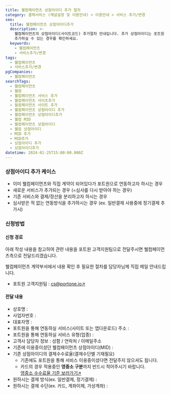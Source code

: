 ```yaml
---
title: 웰컴페이먼츠 상점아이디 추가 절차
category: 결제서비스 (채널설정 및 이용안내) > 이용안내 > 서비스 추가/변경
seo:
  title: 웰컴페이먼츠 상점아이디추가
  description: >-
    웰컴페이먼츠의 상점아이디(사이트코드) 추가절차 안내입니다. 추가 상점아이디는 포트원 호스팅사를 기준으로 수수료가 적용되며, 상점아이디를
    추가하실 수 있는 경우를 확인하세요.
  keywords:
    - 웰컴페이먼츠
    - 서비스추가/변경
tags:
  - 웰컴페이먼츠
  - 서비스추가/변경
pgCompanies:
  - 웰컴페이먼츠
searchTags:
  - 웰컴페이먼츠
  - 웰컴
  - 웰컴페이먼츠 서비스 추가
  - 웰컴페이먼츠 사이츠추가
  - 월컴페이먼츠 사이트 추가
  - 웰컴페이먼츠 상점아이디 추가
  - 웰컴페이먼츠 상점아이디추가
  - 웰컴 MID
  - 웰컴페이먼츠 상점아이디
  - 웰컴 상점아이디
  - MID 추가
  - MID추가
  - 상점아이디 추가
  - 상점아이디추가
datetime: 2024-01-25T15:00:00.000Z
---
```


<Callout content="웰컴페이먼츠 상점아이디 추가 절차를 안내해드립니다. 추가되는 상점아이디는 포트원 호스팅사를 기준으로 수수료가 적용되는 점 참고해주세요." />

<Callout title="포트원 기준 결제대행사 수수료 보러가기↗" />

### **상점아이디 추가 케이스**

<Callout content="포트원 정책에 의하여 기존에 포트원을 통하지 않고 계약된 상점아이디는 포트원 서비스 사용이 불가합니다. 새로운 포트원용 상점아이디를 추가 발급 받으신 후 이용해주시기 바랍니다." title="참고사항" icon="💡" />

- 이미 웰컴페이먼츠와 직접 계약이 되어있다가 포트원으로 연동하고자 하시는 경우
- 새로운 서비스가 추가되는 경우 (=심사를 다시 받아야 하는 경우)
- 기존 서비스와 결제/정산을 분리하고자 하시는 경우
- 심사받은 적 없는 연동방식을 추가하시는 경우 (ex. 일반결제 사용중에 정기결제 추가시)

### **신청방법**

#### **신청 경로**

아래 작성 내용을 참고하여 관련 내용을 포트원 고객지원팀으로 전달주시면 웰컴페이먼츠측으로 전달드리겠습니다.

웰컴페이먼츠 계약부서에서 내용 확인 후 필요한 절차를 담당자님께 직접 메일 안내드립니다.

- 포트원 고객지원팀 : [cs@portone.io↗](mailto:cs@portone.io)

#### **전달 내용**

- 상호명 :
- 사업자번호 :
- 대표자명 :
- 포트원을 통해 연동하실 서비스(사이트 또는 앱다운로드) 주소 :
- 포트원을 통해 연동하실 서비스 유형(업종) :
- 고객사 담당자 정보 : 성함 / 연락처 / 이메일주소
- 기존에 이용중이셨던 웰컴페이먼츠 상점아이디(MID) :
- 기존 상점아이디의 결제수수료율(결제수단별 기재필요)
  - 기존에도 포트원을 통해 서비스 이용중이셨다면 전달주지 않으셔도 됩니다.
  - 카드의 경우 적용중인 **영중소 구분**까지 반드시 적어주시기 바랍니다.\
    [영중소 수수료율 기준 보러가기↗](https://help.portone.io/content/small-business-commission-fee)
- 원하시는 결제 방식(ex. 일반결제, 정기결제) :
- 원하시는 결제 수단(ex. 카드, 계좌이체, 가상계좌) :

